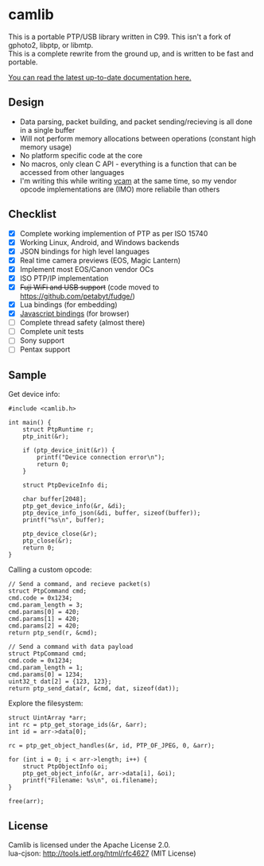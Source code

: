 # camlib
This is a portable PTP/USB library written in C99. This isn't a fork of gphoto2, libptp, or libmtp.  
This is a complete rewrite from the ground up, and is written to be fast and portable.  

[You can read the latest up-to-date documentation here.](https://danielc.dev/camlib/)

## Design
- Data parsing, packet building, and packet sending/recieving is all done in a single buffer
- Will not perform memory allocations between operations (constant high memory usage)
- No platform specific code at the core
- No macros, only clean C API - everything is a function that can be accessed from other languages
- I'm writing this while writing [vcam](git@github.com:petabyt/vcam.git) at the same time,
so my vendor opcode implementations are (IMO) more reliabile than others

## Checklist
- [x] Complete working implemention of PTP as per ISO 15740
- [x] Working Linux, Android, and Windows backends
- [x] JSON bindings for high level languages
- [x] Real time camera previews (EOS, Magic Lantern)
- [x] Implement most EOS/Canon vendor OCs
- [x] ISO PTP/IP implementation
- [x] ~~Fuji WiFi and USB support~~ (code moved to https://github.com/petabyt/fudge/)
- [x] Lua bindings (for embedding)
- [x] [Javascript bindings](git@github.com:clutchlink/camlibjs.git) (for browser)
- [ ] Complete thread safety (almost there)
- [ ] Complete unit tests
- [ ] Sony support
- [ ] Pentax support

## Sample
Get device info:
```
#include <camlib.h>

int main() {
	struct PtpRuntime r;
	ptp_init(&r);

	if (ptp_device_init(&r)) {
		printf("Device connection error\n");
		return 0;
	}

	struct PtpDeviceInfo di;

	char buffer[2048];
	ptp_get_device_info(&r, &di);
	ptp_device_info_json(&di, buffer, sizeof(buffer));
	printf("%s\n", buffer);

	ptp_device_close(&r);
	ptp_close(&r);
	return 0;
}
```
Calling a custom opcode:
```
// Send a command, and recieve packet(s)
struct PtpCommand cmd;
cmd.code = 0x1234;
cmd.param_length = 3;
cmd.params[0] = 420;
cmd.params[1] = 420;
cmd.params[2] = 420;
return ptp_send(r, &cmd);

// Send a command with data payload
struct PtpCommand cmd;
cmd.code = 0x1234;
cmd.param_length = 1;
cmd.params[0] = 1234;
uint32_t dat[2] = {123, 123};
return ptp_send_data(r, &cmd, dat, sizeof(dat));
```
Explore the filesystem:
```
struct UintArray *arr;
int rc = ptp_get_storage_ids(&r, &arr);
int id = arr->data[0];

rc = ptp_get_object_handles(&r, id, PTP_OF_JPEG, 0, &arr);

for (int i = 0; i < arr->length; i++) {
	struct PtpObjectInfo oi;
	ptp_get_object_info(&r, arr->data[i], &oi);
	printf("Filename: %s\n", oi.filename);
}

free(arr);
```

## License
Camlib is licensed under the Apache License 2.0.  
lua-cjson: http://tools.ietf.org/html/rfc4627 (MIT License)  
